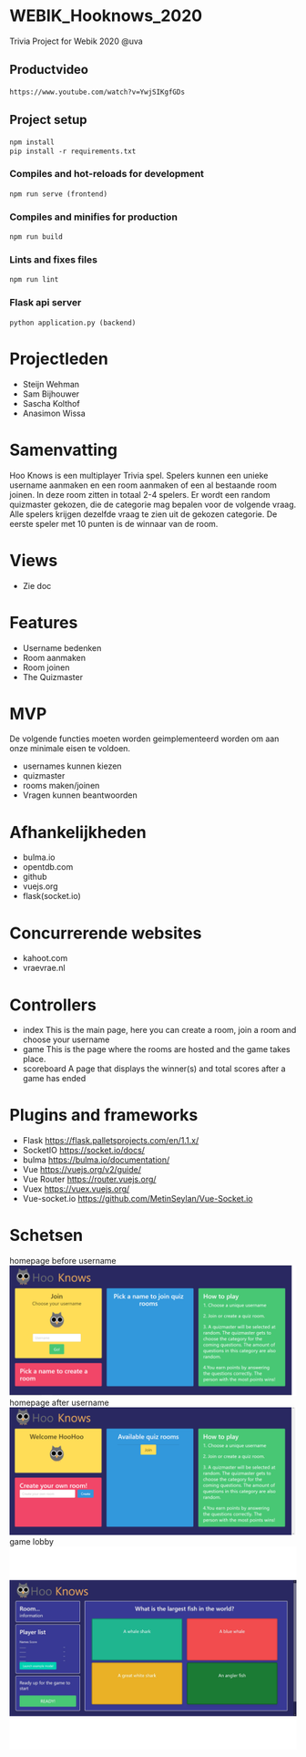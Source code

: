 # WEBIK_Hooknows_2020
Trivia Project for Webik 2020 @uva

## Productvideo
```
https://www.youtube.com/watch?v=YwjSIKgfGDs
```

## Project setup
```
npm install
pip install -r requirements.txt
```

### Compiles and hot-reloads for development
```
npm run serve (frontend)
```

### Compiles and minifies for production
```
npm run build
```

### Lints and fixes files
```
npm run lint
```

### Flask api server
```
python application.py (backend)
```
# Projectleden

- Steijn Wehman 
- Sam Bijhouwer
- Sascha Kolthof
- Anasimon Wissa

# Samenvatting

Hoo Knows is een multiplayer Trivia spel. Spelers kunnen een unieke username aanmaken en een room aanmaken
of een al bestaande room joinen. In deze room zitten in totaal 2-4 spelers. Er wordt een random quizmaster gekozen, die de categorie mag bepalen voor de volgende vraag. Alle spelers krijgen dezelfde vraag te zien uit de gekozen categorie. De eerste speler met 10 punten is de winnaar van de room.

# Views
- Zie doc

# Features

- Username bedenken
- Room aanmaken
- Room joinen
- The Quizmaster

# MVP

De volgende functies moeten worden geimplementeerd worden om aan onze minimale eisen te voldoen.
- usernames kunnen kiezen
- quizmaster
- rooms maken/joinen
- Vragen kunnen beantwoorden

# Afhankelijkheden

- bulma.io
- opentdb.com
- github
- vuejs.org
- flask(socket.io)

# Concurrerende websites

- kahoot.com
- vraevrae.nl

# Controllers

- index
    This is the main page, here you can create a room, join a room and choose your username
- game
    This is the page where the rooms are hosted and the game takes place.
- scoreboard
    A page that displays the winner(s) and total scores after a game has ended


# Plugins and frameworks

- Flask
    https://flask.palletsprojects.com/en/1.1.x/
- SocketIO
    https://socket.io/docs/
- bulma
    https://bulma.io/documentation/
- Vue
    https://vuejs.org/v2/guide/
- Vue Router
    https://router.vuejs.org/
- Vuex
    https://vuex.vuejs.org/
- Vue-socket.io
    https://github.com/MetinSeylan/Vue-Socket.io

# Schetsen
homepage before username
![homepage before username](doc/homepage1.png)
homepage after username
![homepage after username](doc/homepage2.png)
game lobby
![game lobby](doc/lobby.png)

